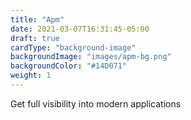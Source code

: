 ```yaml
---
title: "Apm"
date: 2021-03-07T16:31:45-05:00
draft: true
cardType: "background-image"
backgroundImage: "images/apm-bg.png"
backgroundColor: "#14D071"
weight: 1
---
```

Get full visibility into modern applications
